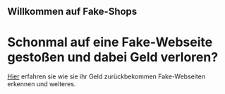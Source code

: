 ## Willkommen auf Fake-Shops

# Schonmal auf eine Fake-Webseite gestoßen und dabei Geld verloren?
[Hier](https://mrahmalo.github.io/fakeshop-faq/faq) erfahren sie wie sie ihr Geld zurückbekommen Fake-Webseiten erkennen und weiteres.
